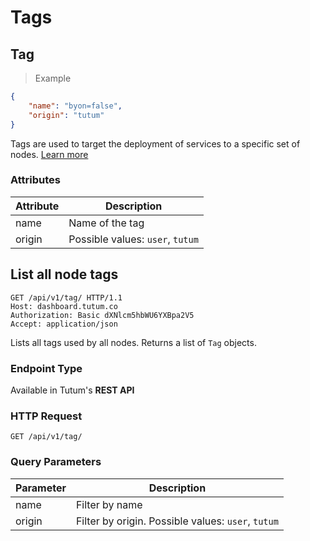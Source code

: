 # Tags

## Tag

> Example

```json
{
    "name": "byon=false",
    "origin": "tutum"
}
```

Tags are used to target the deployment of services to a specific set of nodes. [Learn more](https://support.tutum.co/support/solutions/articles/5000508859)

### Attributes

Attribute | Description
--------- | -----------
name | Name of the tag
origin | Possible values: `user`, `tutum`


## List all node tags

```http
GET /api/v1/tag/ HTTP/1.1
Host: dashboard.tutum.co
Authorization: Basic dXNlcm5hbWU6YXBpa2V5
Accept: application/json
```

Lists all tags used by all nodes. Returns a list of `Tag` objects.

### Endpoint Type

Available in Tutum's **REST API**

### HTTP Request

`GET /api/v1/tag/`

### Query Parameters

Parameter | Description
--------- | -----------
name | Filter by name
origin | Filter by origin. Possible values: `user`, `tutum`
